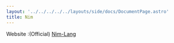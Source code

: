 ```yaml
---
layout: '../../../../../layouts/side/docs/DocumentPage.astro'
title: Nim
---
```

Website :(Official) [Nim-Lang](https://nim-lang.org/)
<br/>
